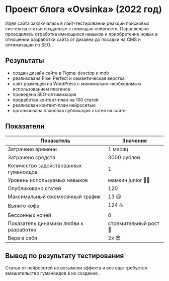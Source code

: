 # Проект блога «Ovsinka» (2022 год)
Идея сайта заключалась в лайт-тестировании реакции поисковых систем на статьи созданные с помощью нейросети. 
Параллельно проводилась отработка имеющихся навыков и приобретение новых в отношении разработки сайта от дизайна до посадки на CMS и оптимизации по SEO.

## Результаты
- создан дизайн сайта в Figma: desctop и mob
- реализована Pixel Perfect и семантическая верстка
- сайт размещен на WordPress с минимально-необходимым использованием плагинов
- проведена SEO-оптимизация
- проработан контент-план на 100 статей
- реализован контент-план нейросетью
- организована плановая публикация статей на сайте

## Показатели

Показатель  | Значение
------------- | -------------
Затрачено времени | 1 месяц
Затрачено средств | 3000 рублей
Количество задействованных гуманоидов | 1
Уровень используемых навыков | мамкин junior 👶🏻
Опубликовано статей | 120
Максимальный ежемесячный трафик | 13 😢
Выпито кофе | 124 ☕️
Бессонных ночей | 0
Показатель динамики любви к разработке | стремительный рост 🩷
Вера в себя | 2х 😎


## Вывод по результату тестирования
Статьи от нейросетей не возымели эффекта и все еще требуется вмешательство гуманоидов в их создание. 

